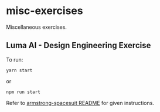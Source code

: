 # misc-exercises

Miscellaneous exercises.

## Luma AI - Design Engineering Exercise

To run: 

`yarn start`

or 

`npm run start`


Refer to [armstrong-spacesuit README](packages/armstrong-spacesuit/README.md) for given instructions.
